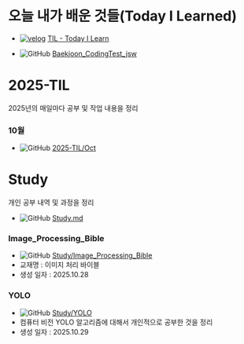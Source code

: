 # 오늘 내가 배운 것들(Today I Learned)

- [![velog](https://img.shields.io/badge/Velog-20C997?style=for-the-badge&logo=Velog&logoColor=white)](https://velog.io/@swoo64/series/TIL-Today-I-Learn) [TIL - Today I Learn](https://velog.io/@swoo64/series/TIL-Today-I-Learn)

- ![GitHub](https://img.shields.io/badge/GitHub-181717?style=for-the-badge&logo=GitHub&logoColor=white) [Baekjoon_CodingTest_jsw](https://github.com/Max-JI64/Baekjoon_CodingTest_jsw)

# 2025-TIL
2025년의 매일마다 공부 및 작업 내용을 정리 
### 10월
-  ![GitHub](https://img.shields.io/badge/GitHub-181717?style=for-the-badge&logo=GitHub&logoColor=white) [2025-TIL/Oct](https://github.com/Max-JI64/Today-I-Learn/blob/main/2025-TIL/Oct/25-Oct.md)

# Study
개인 공부 내역 및 과정을 정리
- ![GitHub](https://img.shields.io/badge/GitHub-181717?style=for-the-badge&logo=GitHub&logoColor=white) [Study.md](https://github.com/Max-JI64/Today-I-Learn/blob/main/Study/Study.md)
### Image_Processing_Bible
- ![GitHub](https://img.shields.io/badge/GitHub-181717?style=for-the-badge&logo=GitHub&logoColor=white) [Study/Image_Processing_Bible](https://github.com/Max-JI64/Today-I-Learn/blob/main/Study/Image_Processing_Bible)
- 교재명 : 이미지 처리 바이블
- 생성 일자 : 2025.10.28
### YOLO
- ![GitHub](https://img.shields.io/badge/GitHub-181717?style=for-the-badge&logo=GitHub&logoColor=white) [Study/YOLO](https://github.com/Max-JI64/Today-I-Learn/blob/main/Study/YOLO)
- 컴퓨터 비전 YOLO 알고리즘에 대해서 개인적으로 공부한 것을 정리
- 생성 일자 : 2025.10.29
